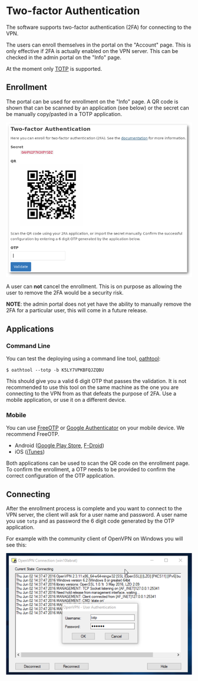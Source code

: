 # Two-factor Authentication

The software supports two-factor authentication (2FA) for connecting to the 
VPN.

The users can enroll themselves in the portal on the "Account" page. This is
only effective if 2FA is actually enabled on the VPN server. This can be 
checked in the admin portal on the "Info" page.

At the moment only 
[TOTP](https://en.wikipedia.org/wiki/Time-based_One-time_Password_Algorithm) is 
supported.

## Enrollment

The portal can be used for enrollment on the "Info" page. A QR code is shown 
that can be scanned by an application (see below) or the secret can be 
manually copy/pasted in a TOTP application.

![OTP enrollment](img/otp_enroll.png)

A user can **not** cancel the enrollment. This is on purpose as allowing the 
user to remove the 2FA would be a security risk.

**NOTE**: the admin portal does not yet have the ability to manually remove the
2FA for a particular user, this will come in a future release.

## Applications

### Command Line

You can test the deploying using a command line tool, [oathtool](http://www.nongnu.org/oath-toolkit/):

    $ oathtool --totp -b K5LY7VPKBFQJZQBU

This should give you a valid 6 digit OTP that passes the validation. It is not
recommended to use this tool on the same machine as the one you are connecting
to the VPN from as that defeats the purpose of 2FA. Use a mobile application, 
or use it on a different device.

### Mobile

You can use  [FreeOTP](https://fedorahosted.org/freeotp/) or 
[Google Authenticator](https://en.wikipedia.org/wiki/Google_Authenticator) on 
your mobile device. We recommend FreeOTP.
    
- Android ([Google Play Store](https://play.google.com/store/apps/details?id=org.fedorahosted.freeotp), 
  [F-Droid](https://f-droid.org/repository/browse/?fdid=org.fedorahosted.freeotp))
- iOS ([iTunes](https://itunes.apple.com/us/app/freeotp/id872559395))
    
Both applications can be used to scan the QR code on the enrollment page. To 
confirm the enrollment, a OTP needs to be provided to confirm the correct 
configuration of the OTP application.

## Connecting

After the enrollment process is complete and you want to connect to the VPN 
server, the client will ask for a user name and password. A user name you 
use `totp` and as password the 6 digit code generated by the OTP application.

For example with the community client of OpenVPN on Windows you will see this:

![OTP on Windows](img/windows_otp.png)
